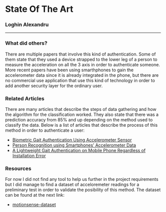 # State Of The Art
### Loghin Alexandru
***
### What did others?
There are multiple papers that involve this kind of authentication. Some of them state that they used a device strapped to the lower leg of a person to measure the acceleration on all the 3 axis in order to authenticate someone. More recent papers have been using smarthphones to gain the accelerometer data since it is already integrated in the phone, but there are no commercial use application that use this kind of technology in order to add another security layer for the ordinary user.

### Related Articles
There are many articles that describe the steps of data gathering and how the algorithm for the classification worked. They also state that there was a prediction accuracy from 85% and up depending on the method used to classify the data. Below is a list of articles that describe the process of this method in order to authenticate a user:
 

 - [Biometric Gait Authentication Using Accelerometer Sensor](http://www.jcomputers.us/vol1/jcp0107-06.pdf)
 - [Person Recognition using Smartphones’ Accelerometer Data](https://arxiv.org/pdf/1711.04689.pdf)
 - [A Lightweight Gait Authentication on Mobile Phone Regardless of Installation Error](https://link.springer.com/content/pdf/10.1007%2F978-3-642-39218-4_7.pdf)

### Resources
For now I did not find any tool to help us further in the project requirements but I did manage to find a dataset of acceloremeter readings for a preliminary test in order to validate the posibility of this method. The dataset can be found at the next link:

 - [motionsense-dataset](https://www.kaggle.com/malekzadeh/motionsense-dataset)
